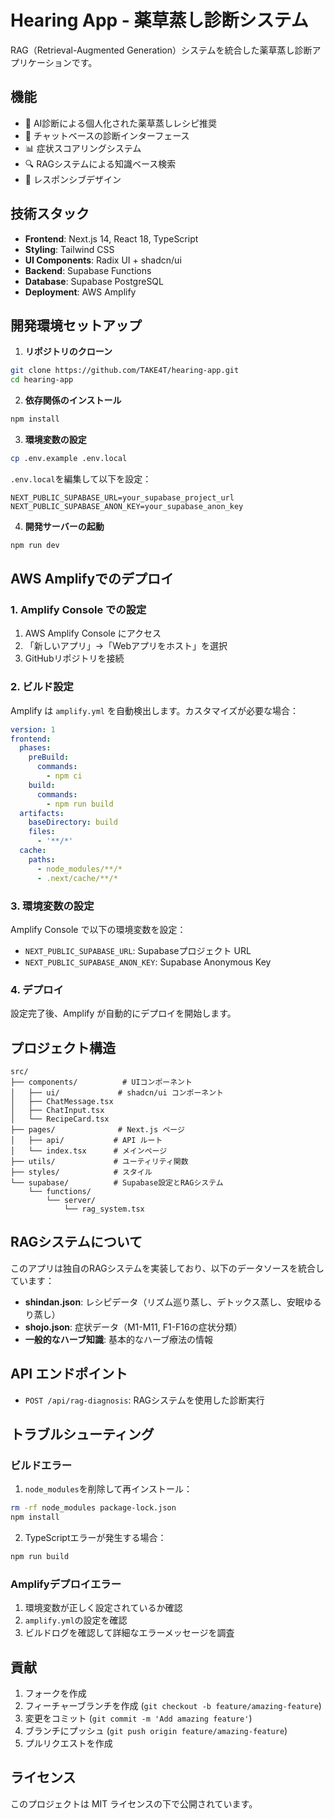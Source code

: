# Hearing App - 薬草蒸し診断システム

RAG（Retrieval-Augmented Generation）システムを統合した薬草蒸し診断アプリケーションです。

## 機能

- 🌿 AI診断による個人化された薬草蒸しレシピ推奨
- 💬 チャットベースの診断インターフェース
- 📊 症状スコアリングシステム
- 🔍 RAGシステムによる知識ベース検索
- 📱 レスポンシブデザイン

## 技術スタック

- **Frontend**: Next.js 14, React 18, TypeScript
- **Styling**: Tailwind CSS
- **UI Components**: Radix UI + shadcn/ui
- **Backend**: Supabase Functions
- **Database**: Supabase PostgreSQL
- **Deployment**: AWS Amplify

## 開発環境セットアップ

1. **リポジトリのクローン**
```bash
git clone https://github.com/TAKE4T/hearing-app.git
cd hearing-app
```

2. **依存関係のインストール**
```bash
npm install
```

3. **環境変数の設定**
```bash
cp .env.example .env.local
```

`.env.local`を編集して以下を設定：
```env
NEXT_PUBLIC_SUPABASE_URL=your_supabase_project_url
NEXT_PUBLIC_SUPABASE_ANON_KEY=your_supabase_anon_key
```

4. **開発サーバーの起動**
```bash
npm run dev
```

## AWS Amplifyでのデプロイ

### 1. Amplify Console での設定

1. AWS Amplify Console にアクセス
2. 「新しいアプリ」→「Webアプリをホスト」を選択
3. GitHubリポジトリを接続

### 2. ビルド設定

Amplify は `amplify.yml` を自動検出します。カスタマイズが必要な場合：

```yaml
version: 1
frontend:
  phases:
    preBuild:
      commands:
        - npm ci
    build:
      commands:
        - npm run build
  artifacts:
    baseDirectory: build
    files:
      - '**/*'
  cache:
    paths:
      - node_modules/**/*
      - .next/cache/**/*
```

### 3. 環境変数の設定

Amplify Console で以下の環境変数を設定：

- `NEXT_PUBLIC_SUPABASE_URL`: Supabaseプロジェクト URL
- `NEXT_PUBLIC_SUPABASE_ANON_KEY`: Supabase Anonymous Key

### 4. デプロイ

設定完了後、Amplify が自動的にデプロイを開始します。

## プロジェクト構造

```
src/
├── components/          # UIコンポーネント
│   ├── ui/             # shadcn/ui コンポーネント
│   ├── ChatMessage.tsx
│   ├── ChatInput.tsx
│   └── RecipeCard.tsx
├── pages/              # Next.js ページ
│   ├── api/           # API ルート
│   └── index.tsx      # メインページ
├── utils/             # ユーティリティ関数
├── styles/            # スタイル
└── supabase/          # Supabase設定とRAGシステム
    └── functions/
        └── server/
            └── rag_system.tsx
```

## RAGシステムについて

このアプリは独自のRAGシステムを実装しており、以下のデータソースを統合しています：

- **shindan.json**: レシピデータ（リズム巡り蒸し、デトックス蒸し、安眠ゆるり蒸し）
- **shojo.json**: 症状データ（M1-M11, F1-F16の症状分類）
- **一般的なハーブ知識**: 基本的なハーブ療法の情報

## API エンドポイント

- `POST /api/rag-diagnosis`: RAGシステムを使用した診断実行

## トラブルシューティング

### ビルドエラー

1. `node_modules`を削除して再インストール：
```bash
rm -rf node_modules package-lock.json
npm install
```

2. TypeScriptエラーが発生する場合：
```bash
npm run build
```

### Amplifyデプロイエラー

1. 環境変数が正しく設定されているか確認
2. `amplify.yml`の設定を確認
3. ビルドログを確認して詳細なエラーメッセージを調査

## 貢献

1. フォークを作成
2. フィーチャーブランチを作成 (`git checkout -b feature/amazing-feature`)
3. 変更をコミット (`git commit -m 'Add amazing feature'`)
4. ブランチにプッシュ (`git push origin feature/amazing-feature`)
5. プルリクエストを作成

## ライセンス

このプロジェクトは MIT ライセンスの下で公開されています。